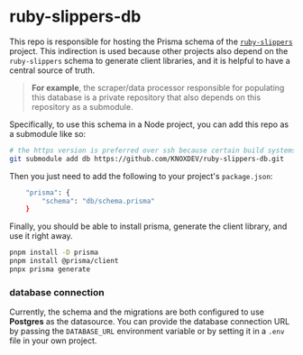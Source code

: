 # ruby-slippers-db

This repo is responsible for hosting the Prisma schema of the [`ruby-slippers`](https://github.com/KNOXDEV/ruby-slippers)
project. This indirection is used because other projects also depend on the `ruby-slippers` schema to generate
client libraries, and it is helpful to have a central source of truth.

> **For example**, the scraper/data processor responsible for populating this database is a
> private repository that also depends on this repository as a submodule.

Specifically, to use this schema in a Node project, you can add this repo as a submodule like so:

```bash
# the https version is preferred over ssh because certain build systems (like Vercel's) don't support it
git submodule add db https://github.com/KNOXDEV/ruby-slippers-db.git
```

Then you just need to add the following to your project's `package.json`:

```bash
	"prisma": {
		"schema": "db/schema.prisma"
	}
```

Finally, you should be able to install prisma, generate the client library, and use it right away.

```bash
pnpm install -D prisma
pnpm install @prisma/client
pnpx prisma generate
```

### database connection

Currently, the schema and the migrations are both configured to use **Postgres** as the datasource.
You can provide the database connection URL by passing the `DATABASE_URL` environment variable
or by setting it in a `.env` file in your own project.